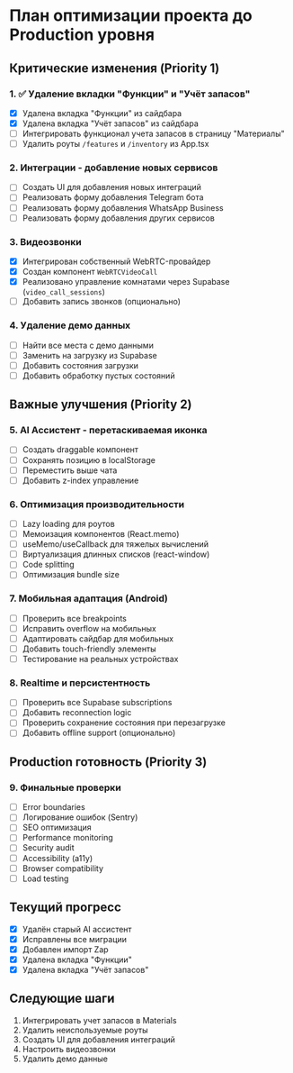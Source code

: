 # План оптимизации проекта до Production уровня

## Критические изменения (Priority 1)

### 1. ✅ Удаление вкладки "Функции" и "Учёт запасов"
- [x] Удалена вкладка "Функции" из сайдбара
- [x] Удалена вкладка "Учёт запасов" из сайдбара
- [ ] Интегрировать функционал учета запасов в страницу "Материалы"
- [ ] Удалить роуты `/features` и `/inventory` из App.tsx

### 2. Интеграции - добавление новых сервисов
- [ ] Создать UI для добавления новых интеграций
- [ ] Реализовать форму добавления Telegram бота
- [ ] Реализовать форму добавления WhatsApp Business
- [ ] Реализовать форму добавления других сервисов

### 3. Видеозвонки
- [x] Интегрирован собственный WebRTC-провайдер
- [x] Создан компонент `WebRTCVideoCall`
- [x] Реализовано управление комнатами через Supabase (`video_call_sessions`)
- [ ] Добавить запись звонков (опционально)

### 4. Удаление демо данных
- [ ] Найти все места с демо данными
- [ ] Заменить на загрузку из Supabase
- [ ] Добавить состояния загрузки
- [ ] Добавить обработку пустых состояний

## Важные улучшения (Priority 2)

### 5. AI Ассистент - перетаскиваемая иконка
- [ ] Создать draggable компонент
- [ ] Сохранять позицию в localStorage
- [ ] Переместить выше чата
- [ ] Добавить z-index управление

### 6. Оптимизация производительности
- [ ] Lazy loading для роутов
- [ ] Мемоизация компонентов (React.memo)
- [ ] useMemo/useCallback для тяжелых вычислений
- [ ] Виртуализация длинных списков (react-window)
- [ ] Code splitting
- [ ] Оптимизация bundle size

### 7. Мобильная адаптация (Android)
- [ ] Проверить все breakpoints
- [ ] Исправить overflow на мобильных
- [ ] Адаптировать сайдбар для мобильных
- [ ] Добавить touch-friendly элементы
- [ ] Тестирование на реальных устройствах

### 8. Realtime и персистентность
- [ ] Проверить все Supabase subscriptions
- [ ] Добавить reconnection logic
- [ ] Проверить сохранение состояния при перезагрузке
- [ ] Добавить offline support (опционально)

## Production готовность (Priority 3)

### 9. Финальные проверки
- [ ] Error boundaries
- [ ] Логирование ошибок (Sentry)
- [ ] SEO оптимизация
- [ ] Performance monitoring
- [ ] Security audit
- [ ] Accessibility (a11y)
- [ ] Browser compatibility
- [ ] Load testing

## Текущий прогресс

- [x] Удалён старый AI ассистент
- [x] Исправлены все миграции
- [x] Добавлен импорт Zap
- [x] Удалена вкладка "Функции"
- [x] Удалена вкладка "Учёт запасов"

## Следующие шаги

1. Интегрировать учет запасов в Materials
2. Удалить неиспользуемые роуты
3. Создать UI для добавления интеграций
4. Настроить видеозвонки
5. Удалить демо данные
